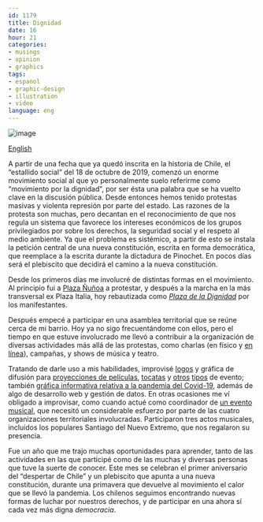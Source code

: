 ```yaml
---
id: 1179
title: Dignidad
date: 16
hour: 21
categories:
- musings
- opinion
- graphics
tags:
- espanol
- graphic-design
- illustration
- video
language: eng
---
```


![image](/files/2020/10-dignidad/dignidad.jpg)

[English](/2020/10/dignity/)

A partir de una fecha que ya quedó inscrita en la historia de Chile, el “estallido social” del 18 de octubre de 2019, comenzó un enorme movimiento social al que yo personalmente suelo referirme como “movimiento por la dignidad”, por ser ésta una palabra que se ha vuelto clave en la discusión pública. Desde entonces hemos tenido protestas masivas y violenta represión por parte del estado. Las razones de la protesta son muchas, pero decantan en el reconocimiento de que nos regula un sistema que favorece los intereses económicos de los grupos privilegiados por sobre los derechos, la seguridad social y el respeto al medio ambiente. Ya que el problema es sistémico, a partir de esto se instala la petición central de una nueva constitución, escrita en forma democrática, que reemplace a la escrita durante la dictadura de Pinochet. En pocos días será el plebiscito que decidirá el camino a la nueva constitución.<!-- more -->

Desde los primeros días me involucré de distintas formas en el movimiento. Al principio fui a [Plaza Ñuñoa](https://youtu.be/2dVWLYHJCgo) a protestar, y después a la marcha en la más transversal ex Plaza Italia, hoy rebautizada como [_Plaza de la Dignidad_](https://youtu.be/1D6YCn2D-z0) por los manifestantes.

Después empecé a participar en una asamblea territorial que se reúne cerca de mi barrio. Hoy ya no sigo frecuentándome con ellos, pero el tiempo en que estuve involucrado me llevó a contribuir a la organización de diversas actividades más allá de las protestas, como charlas (en físico y [en línea](https://www.youtube.com/channel/UC3Vrhs5A3gqLnvyp0ODZ_UA)), campañas, y shows de música y teatro.

Tratando de darle uso a mis habilidades, improvisé [logos](//piclog.agj.cl/?picture=89) y gráfica de difusión para [proyecciones de películas](//piclog.agj.cl/?picture=83), [tocatas](//piclog.agj.cl/?picture=87) y [otros](//piclog.agj.cl/?picture=86) [tipos](//piclog.agj.cl/?picture=88) de evento; también [gráfica informativa relativa a la pandemia del Covid-19](//piclog.agj.cl/?picture=90), además de algo de desarrollo web y gestión de datos. En otras ocasiones me ví obligado a improvisar, como cuando actué como coordinador de [un evento musical](https://youtu.be/KqBACB0TMtk), que necesitó un considerable esfuerzo por parte de las cuatro organizaciones territoriales involucradas. Participaron tres actos musicales, incluídos los populares Santiago del Nuevo Extremo, que nos regalaron su presencia.

Fue un año que me trajo muchas oportunidades para aprender, tanto de las actividades en las que participé como de las muchas y diversas personas que tuve la suerte de conocer. Este mes se celebran el primer aniversario del “despertar de Chile” y un plebiscito que apunta a una nueva constitución, durante una primavera que devuelve al movimiento el calor que se llevó la pandemia. Los chilenos seguimos encontrando nuevas formas de luchar por nuestros derechos, y de participar en una ahora sí cada vez más digna _democracia_.

